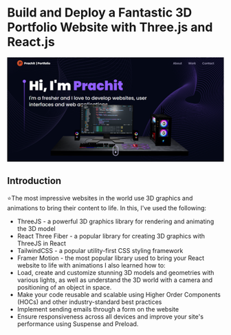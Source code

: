 # Build and Deploy a Fantastic 3D Portfolio Website with Three.js and React.js

<p align="center">
<img src="thumbnail.png"/></p>

## Introduction

⭐The most impressive websites in the world use 3D graphics and animations to bring their content to life.
In this, I've used the following:

- ThreeJS - a powerful 3D graphics library for rendering and animating the 3D model
- React Three Fiber - a popular library for creating 3D graphics with ThreeJS in React
- TailwindCSS - a popular utility-first CSS styling framework
- Framer Motion - the most popular library used to bring your React website to life with animations
  I also learned how to:
- Load, create and customize stunning 3D models and geometries with various lights, as well as understand the 3D world with a camera and positioning of an object in space.
- Make your code reusable and scalable using Higher Order Components (HOCs) and other industry-standard best practices
- Implement sending emails through a form on the website
- Ensure responsiveness across all devices and improve your site's performance using Suspense and Preload.
